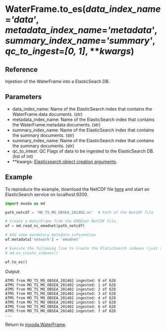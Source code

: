 # WaterFrame.to_es(*data_index_name*=*'data'*, *metadata_index_name*=*'metadata'*, *summary_index_name*=*'summary'*, *qc_to_ingest*=*[0, 1]*, ***kwargs*)

## Reference

Injestion of the WaterFrame into a ElasticSeach DB.

## Parameters

* data_index_name: Name of the ElasticSearch index that contains the WaterFrame.data documents. (str)
* metadata_index_name: Name of the ElasticSearch index that contains the WaterFrame.metadata documents. (str)
* summary_index_name: Name of the ElasticSearch index that contains the summary documents. (str)
* summary_index_name: Name of the ElasticSearch index that contains the summary documents. (str)
* qc_to_intest: QC Flags of data to be ingested to the ElasticSearch DB. (list of int)
* **kwargs: [Elasticsearch object creation arguments](https://elasticsearch-py.readthedocs.io/en/master/index.html).

## Example

To reproduce the example, download the NetCDF file [here](http://data.emso.eu/files/emso/obsea/mo/ts/2014/MO_TS_MO_OBSEA_201402.nc) and start an ElasticSearch service on localhost:9200.

```python
import mooda as md

path_netcdf = 'MO_TS_MO_OBSEA_201402.nc'  # Path of the NetCDF file

# Create a WaterFrame from the EMODnet NetCDF file.
wf = md.read_nc_emodnet(path_netcdf)

# Add some mandatory metadata information
wf.metadata['network'] = 'emodnet'

# Execute the following line to create the ElaticSearch indexes (just the first time)
# md.es_create_indexes()

wf.to_es()
```

Output:

```shell
ATMS from MO_TS_MO_OBSEA_201402 ingested: 0 of 628
ATMS from MO_TS_MO_OBSEA_201402 ingested: 1 of 628
ATMS from MO_TS_MO_OBSEA_201402 ingested: 2 of 628
ATMS from MO_TS_MO_OBSEA_201402 ingested: 3 of 628
ATMS from MO_TS_MO_OBSEA_201402 ingested: 4 of 628
ATMS from MO_TS_MO_OBSEA_201402 ingested: 5 of 628
ATMS from MO_TS_MO_OBSEA_201402 ingested: 6 of 628
ATMS from MO_TS_MO_OBSEA_201402 ingested: 7 of 628
...
```
Return to [mooda.WaterFrame](../waterframe.md).
